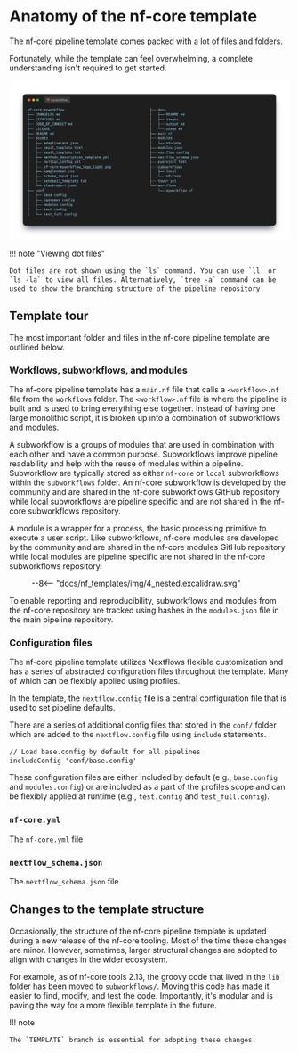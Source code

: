 # Anatomy of the nf-core template

The nf-core pipeline template comes packed with a lot of files and folders.

Fortunately, while the template can feel overwhelming, a complete understanding isn't required to get started.

![Anatomy of the nf-core template](img/4_template.png)

!!! note "Viewing dot files"

    Dot files are not shown using the `ls` command. You can use `ll` or `ls -la` to view all files. Alternatively, `tree -a` command can be used to show the branching structure of the pipeline repository.

## Template tour

The most important folder and files in the nf-core pipeline template are outlined below.

### Workflows, subworkflows, and modules

The nf-core pipeline template has a `main.nf` file that calls a `<workflow>.nf` file from the `workflows` folder. The `<workflow>.nf` file is where the pipeline is built and is used to bring everything else together. Instead of having one large monolithic script, it is broken up into a combination of subworkflows and modules.

A subworkflow is a groups of modules that are used in combination with each other and have a common purpose. Subworkflows improve pipeline readability and help with the reuse of modules within a pipeline. Subworkflow are typically stored as either `nf-core` or `local` subworkflows within the `subworkflows` folder. An nf-core subworkflow is developed by the community and are shared in the nf-core subworkflows GitHub repository while local subworkflows are pipeline specific and are not shared in the nf-core subworkflows repository.

A module is a wrapper for a process, the basic processing primitive to execute a user script. Like subworkflows, nf-core modules are developed by the community and are shared in the nf-core modules GitHub repository while local modules are pipeline specific are not shared in the nf-core subworkflows repository.

<figure class="excalidraw">
--8<-- "docs/nf_templates/img/4_nested.excalidraw.svg"
</figure>

To enable reporting and reproducibility, subworkflows and modules from the nf-core repository are tracked using hashes in the `modules.json` file in the main pipeline repository.

### Configuration files

The nf-core pipeline template utilizes Nextflows flexible customization and has a series of abstracted configuration files throughout the template. Many of which can be flexibly applied using profiles.  

In the template, the `nextflow.config` file is a central configuration file that is used to set pipeline defaults.

There are a series of additional config files that stored in the `conf/` folder which are added to the `nextflow.config` file using `include` statements.

```console "nextflow.config"
// Load base.config by default for all pipelines
includeConfig 'conf/base.config'
```

These configuration files are either included by default (e.g., `base.config` and `modules.config`) or are included as a part of the profiles scope and can be flexibly applied at runtime (e.g., `test.config` and `test_full.config`).

### `nf-core.yml`

The `nf-core.yml` file

### `nextflow_schema.json`

The `nextflow_schema.json` file 

## Changes to the template structure

Occasionally, the structure of the nf-core pipeline template is updated during a new release of the nf-core tooling. Most of the time these changes are minor. However, sometimes, larger structural changes are adopted to align with changes in the wider ecosystem.

For example, as of nf-core tools 2.13, the groovy code that lived in the `lib` folder has been moved to `subworkflows/`. Moving this code has made it easier to find, modify, and test the code. Importantly, it's modular and is paving the way for a more flexible template in the future.

!!! note

    The `TEMPLATE` branch is essential for adopting these changes.
